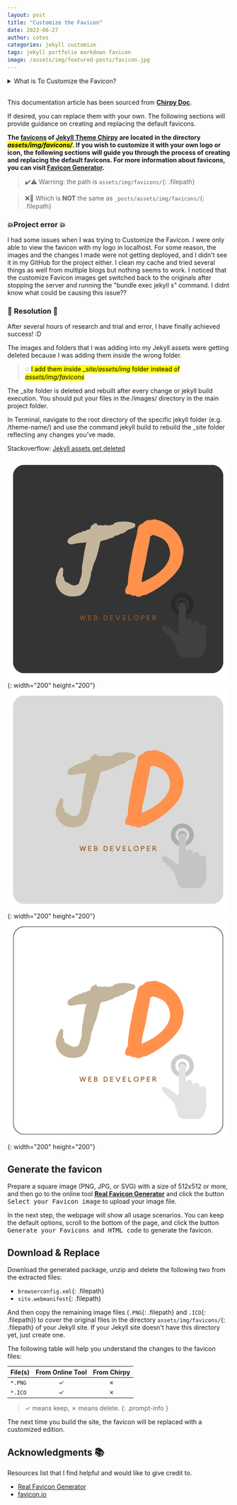 ```yaml
---
layout: post
title: "Customize the Favicon"
date: 2023-06-27
author: cotes
categories: jekyll customize
tags: jekyll portfolio markdown favicon
image: /assets/img/featured-posts/favicon.jpg
---
```


<!-- Dropdown in Markdown: https://gist.github.com/citrusui/07978f14b11adada364ff901e27c7f61 -->

<details>
<summary>
What is To Customize the Favicon?
</summary>
<br>

Customizing the favicon refers to the process of changing the small icon that appears in the browser tab or bookmark bar when someone visits your website. The favicon is a visual representation of your website and helps users easily identify and locate your site among their open tabs or bookmarks.
<br>

The favicon typically appears as a 16x16 pixel or 32x32 pixel image and is usually saved in the ICO (icon) format, although other image formats like PNG or GIF can also be used. By customizing the favicon, you can give your website a unique visual identity and make it more recognizable to users.
<br>

To customize the favicon for your website, you need to create an image that you want to use as your favicon and save it in the appropriate format (ICO, PNG, GIF, etc.). Once you have the favicon image ready, you can upload it to your website's root directory and add a reference to it in the HTML code of your web pages.
<br>

The HTML code to add a favicon typically looks like this:
<br>

```html
<link rel="icon" type="image/png" href="/path/to/favicon.png" />
```

<br>

In this example, the `href` attribute specifies the path to the favicon image file. You would need to replace `/path/to/favicon.png` with the actual path to your favicon image.
<br>

By customizing the favicon, you can enhance the branding and visual appeal of your website, making it more memorable for visitors.
<br>

</details>
<br>

This documentation article has been sourced from [**Chirpy Doc**](https://chirpy.cotes.page/posts/customize-the-favicon/).

If desired, you can replace them with your own. The following sections will provide guidance on creating and replacing the default favicons.

<b>The [favicons](https://www.favicon-generator.org/about/) of [**Jekyll Theme Chirpy**](https://github.com/cotes2020/jekyll-theme-chirpy/) are located in the directory <mark><i>assets/img/favicons/</i></mark>. If you wish to customize it with your own logo or icon, the following sections will guide you through the process of creating and replacing the default favicons. For more information about favicons, you can visit [Favicon Generator](https://www.favicon-generator.org/about/).</b>

> ✔️⚠️ Warning: the path is `assets/img/favicons/`{: .filepath}

> ❌🚫 Which is <b>NOT</b> the same as `_posts/assets/img/favicons/`{: .filepath}

### 💥Project error 💥

I had some issues when I was trying to Customize the Favicon. I were only able to view the favicon with my logo in localhost. For some reason, the images and the changes I made were not getting deployed, and I didn't see it in my GitHub for the project either. I clean my cache and tried several things as well from multiple blogs but nothing seems to work.
I noticed that the customize Favicon images get switched back to the originals after stopping the server and running the "bundle exec jekyll s" command.
I didnt know what could be causing this issue??

### 🏁 Resolution 🏁

After several hours of research and trial and error, I have finally achieved success! :D

The images and folders that I was adding into my Jekyll assets were getting deleted because I was adding them inside the wrong folder.

> 💡 <mark>I add them inside <i>\_site/assets/img</i> folder instead of <i>assets/img/favicons</i></mark>

The \_site folder is deleted and rebuilt after every change or jekyll build execution. You should put your files in the /images/ directory in the main project folder.

In Terminal, navigate to the root directory of the specific jekyll folder (e.g. /theme-name/) and use the command jekyll build to rebuild the \_site folder reflecting any changes you've made.

Stackoverflow: [Jekyll assets get deleted](https://stackoverflow.com/questions/45090500/jekyll-assets-get-deleted)

![JD Logo black](/assets/img/juan-diaz-logo/jd-logo-black.png){: width="200" height="200"}![JD Logo cream](/assets/img/juan-diaz-logo/jd-logo-cream.png){: width="200" height="200"}![JD Logo white](/assets/img/juan-diaz-logo/jd-logo-white.png){: width="200" height="200"}

## Generate the favicon

Prepare a square image (PNG, JPG, or SVG) with a size of 512x512 or more, and then go to the online tool [**Real Favicon Generator**](https://realfavicongenerator.net/) and click the button <kbd>Select your Favicon image</kbd> to upload your image file.

In the next step, the webpage will show all usage scenarios. You can keep the default options, scroll to the bottom of the page, and click the button <kbd>Generate your Favicons and HTML code</kbd> to generate the favicon.

## Download & Replace

Download the generated package, unzip and delete the following two from the extracted files:

- `browserconfig.xml`{: .filepath}
- `site.webmanifest`{: .filepath}

And then copy the remaining image files (`.PNG`{: .filepath} and `.ICO`{: .filepath}) to cover the original files in the directory `assets/img/favicons/`{: .filepath} of your Jekyll site. If your Jekyll site doesn't have this directory yet, just create one.

The following table will help you understand the changes to the favicon files:

| File(s) | From Online Tool | From Chirpy |
| ------- | :--------------: | :---------: |
| `*.PNG` |        ✓         |      ✗      |
| `*.ICO` |        ✓         |      ✗      |

> ✓ means keep, ✗ means delete.
> {: .prompt-info }

The next time you build the site, the favicon will be replaced with a customized edition.


## Acknowledgments 📚
Resources list that I find helpful and would like to give credit to.

- [Real Favicon Generator](https://realfavicongenerator.net/)
- [favicon.io](https://favicon.io/)